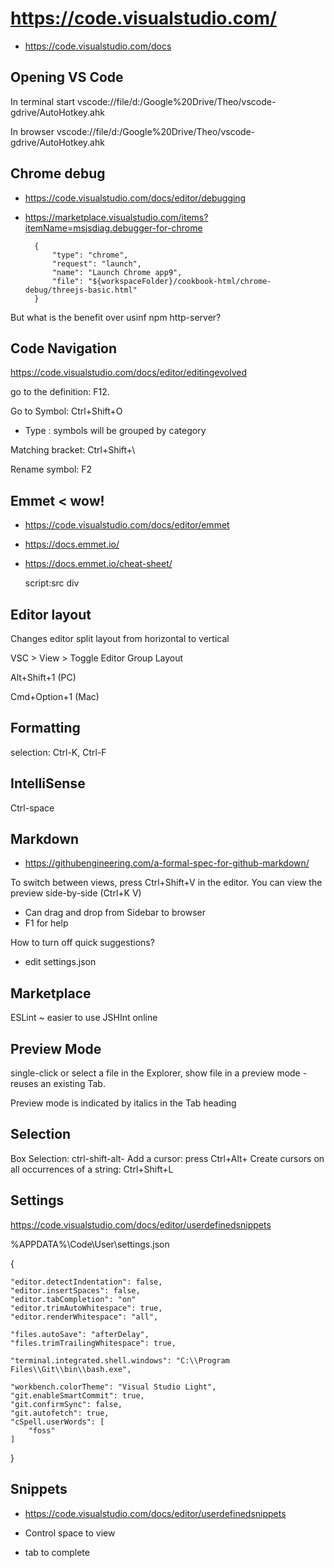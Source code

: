 

# https://code.visualstudio.com/

* https://code.visualstudio.com/docs



## Opening VS Code

In terminal
start vscode://file/d:/Google%20Drive/Theo/vscode-gdrive/AutoHotkey.ahk

In browser
vscode://file/d:/Google%20Drive/Theo/vscode-gdrive/AutoHotkey.ahk


## Chrome debug

* https://code.visualstudio.com/docs/editor/debugging
* https://marketplace.visualstudio.com/items?itemName=msjsdiag.debugger-for-chrome

		{
			"type": "chrome",
			"request": "launch",
			"name": "Launch Chrome app9",
			"file": "${workspaceFolder}/cookbook-html/chrome-debug/threejs-basic.html"
		}

But what is the benefit over usinf npm http-server?



## Code Navigation

https://code.visualstudio.com/docs/editor/editingevolved

go to the definition: F12.

Go to Symbol: Ctrl+Shift+O
* Type : symbols will be grouped by category

Matching bracket: Ctrl+Shift+\

Rename symbol: F2


## Emmet < wow!

* https://code.visualstudio.com/docs/editor/emmet
* https://docs.emmet.io/
* https://docs.emmet.io/cheat-sheet/

	script:src
	div


## Editor layout

Changes editor split layout from horizontal to vertical

VSC > View > Toggle Editor Group Layout

Alt+Shift+1 (PC)

Cmd+Option+1 (Mac)

## Formatting

selection: Ctrl-K, Ctrl-F

## IntelliSense

Ctrl-space


## Markdown

* https://githubengineering.com/a-formal-spec-for-github-markdown/

To switch between views, press Ctrl+Shift+V in the editor. You can view the preview side-by-side (Ctrl+K V)


* Can drag and drop from Sidebar to browser
* F1 for help

How to turn off quick suggestions?
* edit settings.json

## Marketplace

ESLint ~ easier to use JSHInt online



## Preview Mode

single-click or select a file in the Explorer, show file in a preview mode - reuses an existing Tab.

Preview mode is indicated by italics in the Tab heading

## Selection

Box Selection: ctrl-shift-alt-<arrow keys>
Add a cursor: press Ctrl+Alt+<arrow keys>
Create cursors on all occurrences of a string: Ctrl+Shift+L


## Settings

https://code.visualstudio.com/docs/editor/userdefinedsnippets

%APPDATA%\Code\User\settings.json

{

	"editor.detectIndentation": false,
	"editor.insertSpaces": false,
	"editor.tabCompletion": "on"
	"editor.trimAutoWhitespace": true,
	"editor.renderWhitespace": "all",

    "files.autoSave": "afterDelay",
	"files.trimTrailingWhitespace": true,

	"terminal.integrated.shell.windows": "C:\\Program Files\\Git\\bin\\bash.exe",

	"workbench.colorTheme": "Visual Studio Light",
	"git.enableSmartCommit": true,
	"git.confirmSync": false,
	"git.autofetch": true,
	"cSpell.userWords": [
		"foss"
	]
}

## Snippets

* https://code.visualstudio.com/docs/editor/userdefinedsnippets

* Control space to view
* tab to complete

